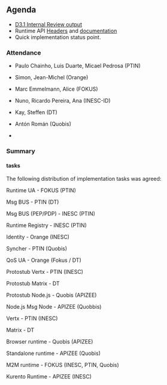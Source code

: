 ## Agenda

* [D3.1 Internal Review output](https://github.com/reTHINK-project/core-framework/labels/D3.1) 
* Runtime API [Headers](https://github.com/reTHINK-project/core-framework/labels/D3.1) and [documentation](https://github.com/reTHINK-project/dev-runtime-core/tree/master/Docs)
* Quick implementation status point.


### Attendance

* Paulo Chainho, Luis Duarte, Micael Pedrosa (PTIN)
* Simon, Jean-Michel (Orange)
* Marc Emmelmann, Alice (FOKUS)
* Nuno, Ricardo Pereira, Ana (INESC-ID)
* Kay, Steffen (DT)
* Antón Román (Quobis)

* 

### Summary


#### tasks

The following distribution of implementation tasks was agreed:

Runtime UA - FOKUS (PTIN)

Msg BUS - PTIN (DT)

Msg BUS (PEP/PDP) - INESC (PTIN)

Runtime Registry - INESC (PTIN)

Identity - Orange (INESC)

Syncher - PTIN (Quobis)

QoS UA - Orange (Fokus / DT)

Protostub Vertx - PTIN (INESC)

Protostub Matrix - DT 

Protostub Node.js - Quobis (APIZEE)

Node.js Msg Node - APIZEE (Quobbis)

Vertx - PTIN (INESC)

Matrix - DT 

Browser runtime - Quobis (APIZEE)

Standalone runtime - APIZEE (Quobis)

M2M runtime - FOKUS (INESC, PTIN, Quobis)

Kurento Runtime - APIZEE (INESC)


